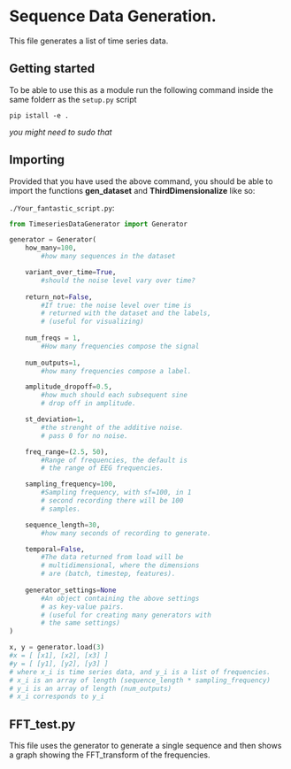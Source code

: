 # Sequence Data Generation.

This file generates a list of time series data.


## Getting started
To be able to use this as a module run the following command inside the same folderr as the 
`setup.py` script

```
pip istall -e .
```
*you might need to sudo that*


## Importing 
Provided that you have used the above command,
you should be able to import the functions **gen_dataset** and **ThirdDimensionalize** like so:

`./Your_fantastic_script.py`:
```python
from TimeseriesDataGenerator import Generator
```


```python
generator = Generator(
    how_many=100, 
        #how many sequences in the dataset

    variant_over_time=True, 
        #should the noise level vary over time?
    
    return_not=False, 
        #If true: the noise level over time is 
        # returned with the dataset and the labels,
        # (useful for visualizing)
    
    num_freqs = 1, 
        #How many frequencies compose the signal 
    
    num_outputs=1, 
        #how many frequencies compose a label. 

    amplitude_dropoff=0.5, 
        #how much should each subsequent sine 
        # drop off in amplitude. 

    st_deviation=1, 
        #the strenght of the additive noise. 
        # pass 0 for no noise.

    freq_range=(2.5, 50),
        #Range of frequencies, the default is
        # the range of EEG frequencies.

    sampling_frequency=100, 
        #Sampling frequency, with sf=100, in 1
        # second recording there will be 100 
        # samples.

    sequence_length=30,
        #how many seconds of recording to generate.

    temporal=False,
        #The data returned from load will be 
        # multidimensional, where the dimensions 
        # are (batch, timestep, features).
 
    generator_settings=None
        #An object containing the above settings 
        # as key-value pairs. 
        # (useful for creating many generators with 
        # the same settings)
)

x, y = generator.load(3)
#x = [ [x1], [x2], [x3] ]
#y = [ [y1], [y2], [y3] ]
# where x_i is time series data, and y_i is a list of frequencies.
# x_i is an array of length (sequence_length * sampling_frequency)
# y_i is an array of length (num_outputs)
# x_i corresponds to y_i
```

## FFT_test.py
This file uses the generator to generate a single sequence and then 
shows a graph showing the FFT_transform of the frequencies.

